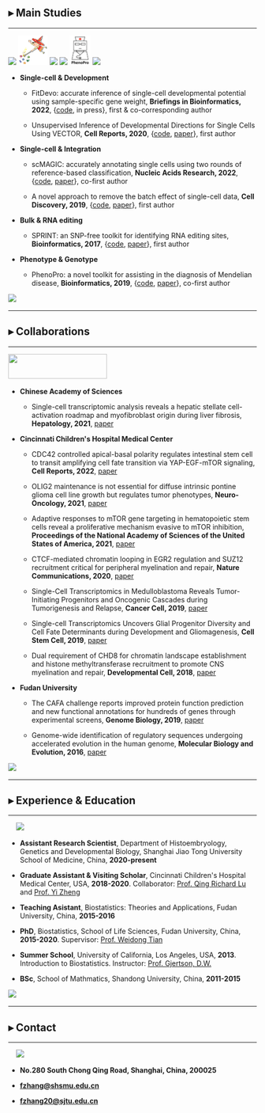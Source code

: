 ## ▸ Main Studies

---------------------------------------


<p float="left">
<img src="https://gitee.com/jumphone/public/raw/master/img/logo.png" height="60">
<img src="https://github.com/Drizzle-Zhang/scMAGIC/raw/main/figures/Logo.png" height="60">
<img src="https://github.com/jumphone/BEER/raw/master/DATA/Vector_LOGO.png" height="60">
<img src="https://github.com/jumphone/BEER/raw/master/DATA/BEER_LOGO.png" height="60">
<img src="https://github.com/jumphone/PhenoPro/raw/master/IMG/LOGO.png" height="60">
<img src="https://github.com/jumphone/SPRINT/raw/master/data/LOGO.png?raw=true" height="60">
</p>


* **Single-cell & Development**

   * FitDevo: accurate inference of single-cell developmental potential using sample-specific gene weight, **Briefings in Bioinformatics, 2022**, {[code](https://github.com/jumphone/FitDevo), in press}, first & co-corresponding author

   * Unsupervised Inference of Developmental Directions for Single Cells Using VECTOR, **Cell Reports, 2020**, {[code](https://github.com/jumphone/Vector), [paper](https://doi.org/10.1016/j.celrep.2020.108069)}, first author

* **Single-cell & Integration**

  * scMAGIC: accurately annotating single cells using two rounds of reference-based classification, **Nucleic Acids Research, 2022**, {[code](https://github.com/TianLab-Bioinfo/scMAGIC), [paper](https://doi.org/10.1093/nar/gkab1275)}, co-first author
  
   * A novel approach to remove the batch effect of single-cell data, **Cell Discovery, 2019**, {[code](https://github.com/jumphone/BEER), [paper](https://doi.org/10.1038/s41421-019-0114-x)}, first author
   
* **Bulk & RNA editing**

  * SPRINT: an SNP-free toolkit for identifying RNA editing sites, **Bioinformatics, 2017**, {[code](https://github.com/jumphone/SPRINT), [paper](https://doi.org/10.1093/bioinformatics/btx473)}, first author

* **Phenotype & Genotype**

  * PhenoPro: a novel toolkit for assisting in the diagnosis of Mendelian disease, **Bioinformatics, 2019**, {[code](https://github.com/jumphone/PhenoPro), [paper](https://doi.org/10.1093/bioinformatics/btz100)}, co-first author

<img src="https://fzhang.bioinfo-lab.com/img/white.png" height="50">

---------------------------------------

## ▸ Collaborations

---------------------------------------

<img src="https://fzhang.bioinfo-lab.com/img/colla_logo.png" width="200" height="50">

* **Chinese Academy of Sciences**
  
  * Single-cell transcriptomic analysis reveals a hepatic stellate cell-activation roadmap and myofibroblast origin during liver fibrosis, **Hepatology, 2021**, [paper](https://doi.org/10.1002/hep.31987)


* **Cincinnati Children's Hospital Medical Center**
  
  * CDC42 controlled apical-basal polarity regulates intestinal stem cell to transit amplifying cell fate transition via YAP-EGF-mTOR signaling, **Cell Reports, 2022**, [paper](https://doi.org/10.1016/j.celrep.2021.110009)

  * OLIG2 maintenance is not essential for diffuse intrinsic pontine glioma cell line growth but regulates tumor phenotypes, **Neuro-Oncology, 2021**, [paper](https://doi.org/10.1093/neuonc/noab016)

  * Adaptive responses to mTOR gene targeting in hematopoietic stem cells reveal a proliferative mechanism evasive to mTOR inhibition, **Proceedings of the National Academy of Sciences of the United States of America, 2021**, [paper](https://www.pnas.org/content/118/1/e2020102118)
 
  * CTCF-mediated chromatin looping in EGR2 regulation and SUZ12 recruitment critical for peripheral myelination and repair, **Nature Communications, 2020**, [paper](https://doi.org/10.1038/s41467-020-17955-2)

  * Single-Cell Transcriptomics in Medulloblastoma Reveals Tumor-Initiating Progenitors and Oncogenic Cascades during Tumorigenesis and Relapse, **Cancer Cell, 2019**, [paper](https://doi.org/10.1016/j.ccell.2019.07.009)

  * Single-cell Transcriptomics Uncovers Glial Progenitor Diversity and Cell Fate Determinants during Development and Gliomagenesis, **Cell Stem Cell, 2019**, [paper](https://doi.org/10.1016/j.stem.2019.03.006)

  * Dual requirement of CHD8 for chromatin landscape establishment and histone methyltransferase recruitment to promote CNS myelination and repair, **Developmental Cell, 2018**, [paper](https://doi.org/10.1016/j.devcel.2018.05.022)


* **Fudan University**

  * The CAFA challenge reports improved protein function prediction and new functional annotations for hundreds of genes through experimental screens, **Genome Biology, 2019**, [paper](https://doi.org/10.1186/s13059-019-1835-8)

  * Genome-wide identification of regulatory sequences undergoing accelerated evolution in the human genome, **Molecular Biology and Evolution, 2016**, [paper](https://doi.org/10.1093/molbev/msw128)

<img src="https://fzhang.bioinfo-lab.com/img/white.png" height="50">

---------------------------------------

## ▸ Experience & Education

---------------------------------------

&nbsp;&nbsp;&nbsp;&nbsp;<img src="https://fzhang.bioinfo-lab.com/img/jiaotong_logo.png" width="150">

* **Assistant Research Scientist**, Department of Histoembryology, Genetics and Developmental Biology, Shanghai Jiao Tong University School of Medicine, China, **2020-present**

* **Graduate Assistant & Visiting Scholar**, Cincinnati Children's Hospital Medical Center, USA, **2018-2020**. Collaborator: [Prof. Qing Richard Lu](https://www.cincinnatichildrens.org/bio/l/qing-richard-lu) and [Prof. Yi Zheng](https://www.cincinnatichildrens.org/bio/z/yi-zheng)

* **Teaching Asistant**, Biostatistics: Theories and Applications, Fudan University, China, **2015-2016**

* **PhD**, Biostatistics, School of Life Sciences, Fudan University, China, **2015-2020**. Supervisor: [Prof. Weidong Tian](https://life.fudan.edu.cn/9f/60/c31283a368480/page.htm)

* **Summer School**, University of California, Los Angeles, USA, **2013**. Introduction to Biostatistics. Instructor: [Prof. Gjertson, D.W.](https://ph.ucla.edu/faculty/gjertson)

* **BSc**, School of Mathmatics, Shandong University, China, **2011-2015** 

<img src="https://fzhang.bioinfo-lab.com/img/white.png" height="50">

---------------------------------------

## ▸ Contact

---------------------------------------

&nbsp;&nbsp;&nbsp;&nbsp;<img src="https://fzhang.bioinfo-lab.com/img/email_logo.png" width="200">

* **No.280 South Chong Qing Road, Shanghai, China, 200025**

* **fzhang@shsmu.edu.cn**

* **fzhang20@sjtu.edu.cn**

